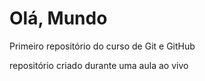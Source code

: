 # Olá, Mundo
 Primeiro repositório do curso de Git e GitHub

 repositório criado durante uma aula ao vivo

